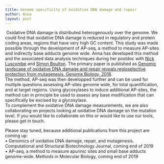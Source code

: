 ```yaml
---
title: Genome specificity of oxidative DNA damage and repair
author: Anna
layout: post
---
```

<span class="image right"><img src="{{ 'assets/images/190622_AP-seq.png' | relative_url }}" alt="" /></span>
Oxidative DNA damage is distributed heterogenously over the genome. We could find that oxidative DNA damage is reduced in regulatory and protein coding areas, regions that have very high GC content. This study was made possible through the development of AP-seq, a method to measure AP-sites and indirectly base adducts genome wide. Anna has developed this method and the associated data analysis techniques during her postdoc with <a href="http://http://luscombelab.org">Nick Luscombe</a> and <a href="https://www.crick.ac.uk/research/labs/simon-boulton">Simon Boulton</a>. The primary paper is published as [Genomic landscape of oxidative DNA damage and repair reveals regioselective protection from mutagenesis. Genome Biology, 2018](https://doi.org/10.1186/s13059-018-1582-2).  
The method, AP-seq was then developped further and can be used for multiple questions assessing AP-sites genome wide, for total quantification, and at target regions. Using glycosylases to induce additional AP-sites, the method can in principle be used to assess any base modification that can specifically be excised by a glycosylase.  
To complement the oxidative DNA damage measurements, we are also collaborating on projects looking at oxidative DNA damage on the mutation level. If you would like to collaborate on this or would like to use our tools, please get in touch.  

Please stay tuned, because additional publications from this project are coming up:  
• Genomics of oxidative DNA damage, repair, and mutagenesis. Computational and Structural Biotechnology Journal, coming end of 2019  
• AP-seq, a method to measure apurinic sites and small base adducts genome-wide. Methods in Molecular Biology, coming end of 2019  

